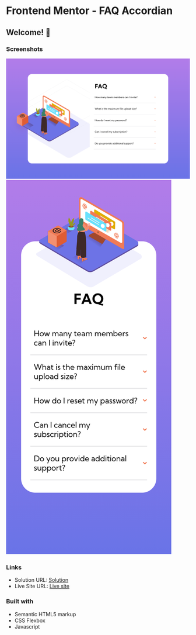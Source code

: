# Frontend Mentor - FAQ Accordian

## Welcome! 👋

### Screenshots

![](./desktop-ss.png)
![](./mobile-ss.png)

### Links

- Solution URL: [Solution](https://www.frontendmentor.io/solutions/responsive-single-page-coming-soon-site-KkpqSb3MSY)
- Live Site URL: [Live site](https://muazzy.github.io/Frontend-Mentor-Challenges/faq-accordion-card-main)


### Built with

- Semantic HTML5 markup
- CSS Flexbox
- Javascript